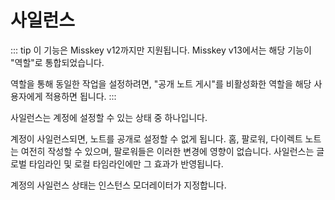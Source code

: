 # 사일런스
::: tip
이 기능은 Misskey v12까지만 지원됩니다. Misskey v13에서는 해당 기능이 "역할"로 통합되었습니다.

역할을 통해 동일한 작업을 설정하려면, "공개 노트 게시"를 비활성화한 역할을 해당 사용자에게 적용하면 됩니다.
:::

사일런스는 계정에 설정할 수 있는 상태 중 하나입니다.

계정이 사일런스되면, 노트를 공개로 설정할 수 없게 됩니다.
홈, 팔로워, 다이렉트 노트는 여전히 작성할 수 있으며, 팔로워들은 이러한 변경에 영향이 없습니다.
사일런스는 글로벌 타임라인 및 로컬 타임라인에만 그 효과가 반영됩니다.

계정의 사일런스 상태는 인스턴스 모더레이터가 지정합니다.
